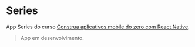 # Series

App Series do curso [Construa aplicativos mobile do zero com React Native](https://www.udemy.com/construa-aplicativos-mobile-do-zero-com-react-native/).

> App em desenvolvimento.
